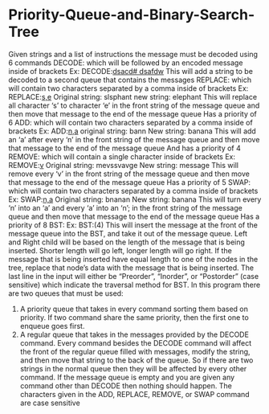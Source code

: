 # Priority-Queue-and-Binary-Search-Tree


Given strings and a list of instructions the message must be decoded using 6 commands
 DECODE: which will be followed by an encoded message inside of brackets
 Ex: DECODE:[dsacd# dsafdw](2)
 This will add a string to be decoded to a second queue that contains the messages
 REPLACE: which will contain two characters separated by a comma inside of brackets
 Ex: REPLACE:[s,e](6)
 Original string: slsphant
 new string: elephant
 This will replace all character ‘s’ to character ‘e’ in the front string of the message queue
and then move that message to the end of the message queue
 Has a priority of 6
 ADD: which will contain two characters separated by a comma inside of brackets
 Ex: ADD:[n,a](4)
 original string: bann
 New string: banana
 This will add an ‘a’ after every ‘n’ in the front string of the message queue and then move
that message to the end of the message queue
 And has a priority of 4
 REMOVE: which will contain a single character inside of brackets
 Ex: REMOVE:[v](5)
 Original string: mevssvavge
 New string: message
 This will remove every ‘v’ in the front string of the message queue and then move that
message to the end of the message queue
 Has a priority of 5
 SWAP: which will contain two characters separated by a comma inside of brackets
 Ex: SWAP:[n,a](8)
 Original string: bnanan
 New string: banana
 This will turn every ‘n’ into an ‘a’ and every ‘a’ into an ‘n’; in the front string of the
message queue and then move that message to the end of the message queue
 Has a priority of 8
 BST:
 Ex: BST:(4)
 This will insert the message at the front of the message queue into the BST, and take it out
of the message queue.
 Left and Right child will be based on the length of the message that is being inserted.
Shorter length will go left, longer length will go right.
 If the message that is being inserted have equal length to one of the nodes in the tree,
replace that node’s data with the message that is being inserted.
The last line in the input will either be “Preorder”, “Inorder”, or “Postorder” (case sensitive) which
indicate the traversal method for BST.
In this program there are two queues that must be used:
1. A priority queue that takes in every command sorting them based on priority.
If two command share the same priority, then the first one to enqueue goes first.
2. A regular queue that takes in the messages provided by the DECODE command.
Every command besides the DECODE command will affect the front of the regular queue filled with
messages, modify the string, and then move that string to the back of the queue. So if there are two
strings in the normal queue then they will be affected by every other command.
If the message queue is empty and you are given any command other than DECODE then nothing should
happen.
The characters given in the ADD, REPLACE, REMOVE, or SWAP command are case sensitive
